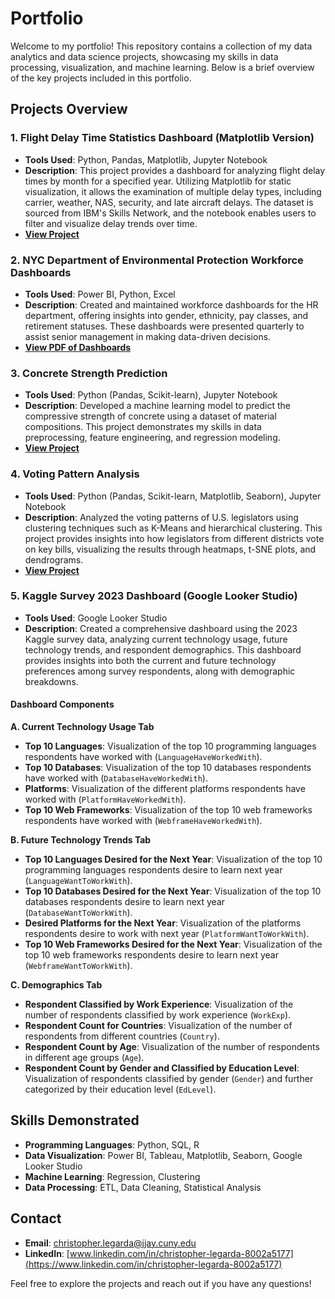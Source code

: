# Portfolio

Welcome to my portfolio! This repository contains a collection of my data analytics and data science projects, showcasing my skills in data processing, visualization, and machine learning. Below is a brief overview of the key projects included in this portfolio.

## Projects Overview

### 1. **Flight Delay Time Statistics Dashboard (Matplotlib Version)**
   - **Tools Used**: Python, Pandas, Matplotlib, Jupyter Notebook
   - **Description**: This project provides a dashboard for analyzing flight delay times by month for a specified year. Utilizing Matplotlib for static visualization, it allows the examination of multiple delay types, including carrier, weather, NAS, security, and late aircraft delays. The dataset is sourced from IBM's Skills Network, and the notebook enables users to filter and visualize delay trends over time.
   - **[View Project](./Flight_Delay_Time_Statistics_Dashboard/flight_delay_analysis.ipynb)**

### 2. **NYC Department of Environmental Protection Workforce Dashboards**
   - **Tools Used**: Power BI, Python, Excel
   - **Description**: Created and maintained workforce dashboards for the HR department, offering insights into gender, ethnicity, pay classes, and retirement statuses. These dashboards were presented quarterly to assist senior management in making data-driven decisions.
   - **[View PDF of Dashboards](./HR_performance_dashboard/NYC_DEP_Workforce_Analytics.pdf)**

### 3. **Concrete Strength Prediction**
   - **Tools Used**: Python (Pandas, Scikit-learn), Jupyter Notebook
   - **Description**: Developed a machine learning model to predict the compressive strength of concrete using a dataset of material compositions. This project demonstrates my skills in data preprocessing, feature engineering, and regression modeling.
   - **[View Project](./concrete_project/concrete_compressive_strength_prediction.ipynb)**

### 4. **Voting Pattern Analysis**
   - **Tools Used**: Python (Pandas, Scikit-learn, Matplotlib, Seaborn), Jupyter Notebook
   - **Description**: Analyzed the voting patterns of U.S. legislators using clustering techniques such as K-Means and hierarchical clustering. This project provides insights into how legislators from different districts vote on key bills, visualizing the results through heatmaps, t-SNE plots, and dendrograms.
   - **[View Project](./voting_analysis_project/voting_analysis.ipynb)**

### 5. **Kaggle Survey 2023 Dashboard (Google Looker Studio)**
   - **Tools Used**: Google Looker Studio
   - **Description**: Created a comprehensive dashboard using the 2023 Kaggle survey data, analyzing current technology usage, future technology trends, and respondent demographics. This dashboard provides insights into both the current and future technology preferences among survey respondents, along with demographic breakdowns.

#### Dashboard Components
   **A. Current Technology Usage Tab**
   - **Top 10 Languages**: Visualization of the top 10 programming languages respondents have worked with (`LanguageHaveWorkedWith`).
   - **Top 10 Databases**: Visualization of the top 10 databases respondents have worked with (`DatabaseHaveWorkedWith`).
   - **Platforms**: Visualization of the different platforms respondents have worked with (`PlatformHaveWorkedWith`).
   - **Top 10 Web Frameworks**: Visualization of the top 10 web frameworks respondents have worked with (`WebframeHaveWorkedWith`).

   **B. Future Technology Trends Tab**
   - **Top 10 Languages Desired for the Next Year**: Visualization of the top 10 programming languages respondents desire to learn next year (`LanguageWantToWorkWith`).
   - **Top 10 Databases Desired for the Next Year**: Visualization of the top 10 databases respondents desire to learn next year (`DatabaseWantToWorkWith`).
   - **Desired Platforms for the Next Year**: Visualization of the platforms respondents desire to work with next year (`PlatformWantToWorkWith`).
   - **Top 10 Web Frameworks Desired for the Next Year**: Visualization of the top 10 web frameworks respondents desire to learn next year (`WebframeWantToWorkWith`).

   **C. Demographics Tab**
   - **Respondent Classified by Work Experience**: Visualization of the number of respondents classified by work experience (`WorkExp`).
   - **Respondent Count for Countries**: Visualization of the number of respondents from different countries (`Country`).
   - **Respondent Count by Age**: Visualization of the number of respondents in different age groups (`Age`).
   - **Respondent Count by Gender and Classified by Education Level**: Visualization of respondents classified by gender (`Gender`) and further categorized by their education level (`EdLevel`).

## Skills Demonstrated
- **Programming Languages**: Python, SQL, R
- **Data Visualization**: Power BI, Tableau, Matplotlib, Seaborn, Google Looker Studio
- **Machine Learning**: Regression, Clustering
- **Data Processing**: ETL, Data Cleaning, Statistical Analysis

## Contact
- **Email**: [christopher.legarda@jjay.cuny.edu](mailto:christopher.legarda@jjay.cuny.edu)
- **LinkedIn**: [www.linkedin.com/in/christopher-legarda-8002a5177](https://www.linkedin.com/in/christopher-legarda-8002a5177)

Feel free to explore the projects and reach out if you have any questions!
